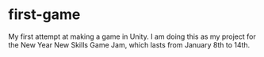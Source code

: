 # first-game
My first attempt at making a game in Unity. I am doing this as my project for the New Year New Skills Game Jam, which lasts from January 8th to 14th.
